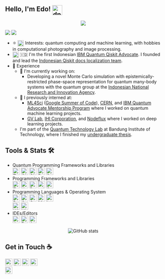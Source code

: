 ## Hello, I'm Edo! <img align="top" alt="dnn" width="32px" src="https://raw.githubusercontent.com/iampavangandhi/iampavangandhi/master/gifs/Hi.gif">

<div align="center">
  
![](https://github.com/ericardomuten/profile-page/blob/master/assets/media/qp_mle_img.png)
  
</div>

<a href="https://github.com/ericardomuten" target="_blank"><img src="https://img.shields.io/github/followers/ericardomuten?label=Follow&style=social" /></a> <a><img src="https://visitor-badge.laobi.icu/badge?page_id=eraraya-ricardo.eraraya-ricardo" /></a>

- ⚛️ <img align="top" alt="dnn" width="20px" src="https://github.com/ericardomuten/ericardomuten/blob/main/assets/dnn.png"> Interests: quantum computing and machine learning, with hobbies in computational photography and image processing.<br>
- <img align="top" alt="Qiskit" width="20px" src="https://github.com/ericardomuten/ericardomuten/blob/main/assets/qiskit.jpg"> 🇮🇩 I'm the first Indonesian [IBM Quantum Qiskit Advocate](https://qiskit.org/advocates/). I founded and lead the [Indonesian Qiskit docs localization team](https://github.com/qiskit-community/qiskit-translations).<br>
- 📃 Experience
  - 🔭 I'm currently working on:
    - Developing a novel Monte Carlo simulation with epistemically-restricted phase-space representation for quantum many-body systems with the quantum group at the [Indonesian National Research and Innovation Agency](https://www.brin.go.id/).
  - 💼 I previously interned at:
    - [ML4Sci](https://ml4sci.org/) ([Google Summer of Code](https://summerofcode.withgoogle.com/archive/2021/projects/4853064678244352/)), [CERN](https://openlab.cern/quantum), and [IBM Quantum Advocate Mentorship Program](https://github.com/qiskit-community/qiskit-advocate-mentorship-program) where I worked on quantum machine learning projects.
    - [GV Lab](http://web.tuat.ac.jp/~gvlab/), [IHI Corporation](https://www.ihi.co.jp/en/), and [Nodeflux](https://www.nodeflux.io/) where I worked on deep learning projects.
  - I'm part of the [Quantum Technology Lab](http://qlab.itb.ac.id/index.html) at Bandung Institute of Technology, where I finished my [undergraduate thesis](https://github.com/ericardomuten/quantum_image_classifier).

<!---
- ✨ 2021 Highlights
  - [Runner-up in the Xanadu's QHack Quantum Machine Learning Open Hackathon 2021](https://github.com/ericardomuten/qhack-2021-openproject) 🥈
--->

## Tools & Stats 🛠️
- Quantum Programming Frameworks and Libraries<br>
    <a href="https://www.tensorflow.org/quantum" target="_blank"><img alt="TensorFlow Quantum" height="23px" src="https://img.shields.io/badge/TensorFlow--Quantum-%23425066.svg?style=for-the-badge&logo=data%3Aimage%2Fpng%3Bbase64%2CiVBORw0KGgoAAAANSUhEUgAAAKgAAADNCAMAAAAbrMtvAAABMlBMVEUcR3oiSHcjSHcjSXckSXYlSXYmSHUnSXUoSXQrSXIrSnIuSnEwS3AxTG8yTG4yTG8zTG40TG40TW00TW41TW02TWw2TW03TWw5Tms8Tmk9Tmk%2FT2dAT2dAUGdBT2dBUGZBUGdCUGZDUGVDUGZDUWZEUGVFUWRFUWVGUWRKUmFKUmJMU2BTVF1WVFtYVVpbVlhbV1hiWlVsWk9tWk9vW05xW010XEt0XUt1XUt9YEaBYkSNYz2NZj2dZzWeZzShZzOhaDO7cyXCcCHDcSDDciDQcxrRdRnYdhXaeBTdehLiexDkew%2Flfg7oewzqewz6fgP6gAP%2BgwD%2FfgD%2FfwD%2FgAD%2FgQD%2FggD%2FgwD%2FhAD%2FhQD%2FhgD%2FhwD%2FiAD%2FiQD%2FigD%2F%2F%2F%2F5%2Bvr3%2Bfn09fb19vf29%2Fj%2F%2F%2F8Eoe3YAAAAZXRSTlMAAAAAAAAAAAAAAAAAAAAAAAAAAAAAAAAAAAAAAAAAAAAAAAAAAAAAAAAAAAAAAAAAAAAAAAAAAAAAAAAAAAAAAAAAAAAAAAAAAAAAAAAAAAAAAAAAAAAAAAAAAAAAAAADBQgI%2FPpD%2F74AAAR6SURBVHjaYoinFkhNjY%2BNi4sDUgBm56MAgSAIAJja%2BLfAjw63bUoUJERAVOsoj6i%2BUV6i9IzyEaVh1NcozaL8itIoyr%2BoLlEuonSIMhClPGowSmmU8ai6KFNRiqKmoxREWYmSHGU1KjPKRpS0qM0oKVH2o4RHORMVG%2BVYlLgoR6MERR2PEhAlIup0lKAoR6MCoxyLEht1Jkp4lP0oKVE2o9KibETJjLIYJTtqJUpBlNkoRVGmogqjDEepjRqLUh7lOkqLKBdRbaL8idIp6leUZlG%2BRWkY5SOqaZQbe%2FaO6zYMhGF0qSfN7H8Laa8Rxh758jXAfK2InwcqpaLQ6Dfa0IY2tKENbWhDi0H5PdR6KGIClLVQpkFZCDUVyiIos6FWQFkAZTrUIihToayDmgdlKZQ5UJZDmQC1BUoSmltcCfUbKBuhfAtlM5SvoA5AeQzlDNQzKMeg5KHMhD6XSkKthiakCShboHnqGMo2aJI6htoKTVDHUDZCM1JDKLuhCeq%2FUI5AE9RXqEPQBPUmaJSBRpSBRpSBRhlorIA2tKENbWhDG9rQhja0oQ1taEMbShkoZaDKQCkDpQxUGShloJSBUgaqDJQyUCKKQHkObWhDG9rQhka8dic0xl0GjXfdA41P3QGNTKeh%2BcpAI8pA4zooEtLj0LfD90A%2FTd8C%2FTx%2BBTQ1fwGUnPQw1LjboE%2FuOAh9eMkx6McvOldAx6j3Fx2AjkQJ6k5oQvPaQeiYknq%2BDJpgSh05D314aC%2F0T2boPDQ7cw804ou%2Fe8%2Bg%2FB4aiSZAKQNVBsoJaHwDpQyUMlBloJSBUgaqDJS3UBdB%2BS%2BUSEFtgjKGykHBJqgBFBhBhyR7oLxCgxTUjzZB%2BQElB%2FXaJqiI%2BNu8XWCpEQQBGI67r%2FvWrMZ94%2B6edKanBanI3v8KuEM1xbxC%2Fmc4H4xbFYoMaE8pBqG%2FBykupXVSyhhjrXXOee8zmUy2VC5XhiIyoCR1AqEElYLi%2BKD0n7o%2FeijS0BD17yRA%2Bec4jxFKU%2FtBUR4a%2BC4mlYBaNQYofVCJhr7LuniEUILK2Ju38vjJD2MEoUwpQaX3jy4cO7X97Ks3amhQJrV6l3LiAYC16YubL75lYyFouv3fzTvUPnwot3Tg2lNiBBCAMhfu5PUk2ITC7oWTjBGABSWlNLXrdTS0NgJ8d%2FJQ9iljAWcTWhsBLn%2B2Jh4OlKb%2BD0OxGwq7Z5YffUq0GJSW8qHYCwrR3Myp51mjxKC0IT201vLU3Tc%2BFoZiiPA%2F%2BCISGq0fPPc2Z5QAlLlw%2Fx96BQ0F2JpdffndKQEoT%2Fo%2FPNxpKETLB6588VqJQmnKv7CThpbaPXX9vTZKFIoDn6iJ%2FaEQzZ%2B49yuRhNIeKuRAAXaO7yWJEoViSmYYChuH7xujUkBFqMiHwvrR8tCPqwlBEdlMPhS2j%2B%2F91DWn1koGimwmHwob52%2Fculnp6oNfGSEoIpfJh8La7HS1S0cevrKGCWXEZtJQou2zp%2B%2B8LtE0E8qIgUwBhWj90OLtDx9NLme0DHSwqxiLfQiyQ6GK9nMAAAAASUVORK5CYII%3D&logoColor=white" /><a/>
    <a href="https://qiskit.org/" target="_blank"><img alt="Qiskit" height="23px" src="https://img.shields.io/badge/Qiskit-%236929C4.svg?style=for-the-badge&logo=Qiskit&logoColor=white" /></a>
    <a href="https://quantumai.google/cirq" target="_blank"><img alt="Cirq" height="23px" src="https://img.shields.io/badge/Cirq-%23fff2c8.svg?style=for-the-badge&logo=data%3Aimage%2Fpng%3Bbase64%2CiVBORw0KGgoAAAANSUhEUgAAAMAAAADACAMAAABlApw1AAAACVBMVEUAAAD%2F%2F%2F8AAABzxoNxAAAAAnRSTlMAAHaTzTgAAAMbSURBVHja7d2BZjRJFIbhb8%2F9X%2FSywjL8f3V5TndNxykITOJ9ur4QMZL88%2FIzgN8IGMAABjCAAcRO%2FXxYnGycJwH%2Fx5UTAAD5QDgO%2BGxzAgEg3y%2FBAZjvBAdovxMcYPkucIDlOwEA0A%2BEA4Banw1nP0Dy%2FRIAAP1AeBhQOydAcADl%2ByU4wPuJ4ADK9x05gPL9Ehzg%2FURwAOQDAQCQn6RJUASA%2Fj4CASA%2FSTURegFXn37zXTlgfxa9O3LAfk1aCQ7I7h56dwQAeZJ%2BCQ6whiABALAeJjiAHr%2FvyAGU7wQH%2BHp8Rw7o%2F4GmNqAGaM%2FfIzigeT37BAXc8%2FizQ0ZAf%2F72JRCgcz1O6AdQ%2Fg7eAL4eJzDA16M7QoCvxwkG8PX4jhDg6%2FFLQICvxwkKgHwnIMDX4wQGQL4LHID5TggAeD1OSAiA%2BU4IATDfBQkAdD1OSAiA%2BU4IATDfBYkA8t%2BBfCUkBMDH74QYQPP9OOBovgPqaL8DPP%2BbATlx%2Bn8r8VbAT%2F73Axb53w9Y5L8AsOj%2FesAi%2F%2FsBi%2FwXABb97wNUvRtQAxjAAAYwgAEMYAADGMAABjCAAQxgAAMYwAAGMIABDGAAAxjAAAYwgAEM4PcC6t2AqqonAOff%2FO2As2%2B%2Fd0A7oT7OI4Dqzf84TwCq7uuvegDQQ6g%2FngcALqi%2FngcARqg6CXBCnQesCZR%2FH8AFdam%2FbgI44Vp%2BPQmoas5PPQ2o6s0%2FAKi%2B8dcZQFXX%2BI8BquLrOQuo0vXcDViH0HoEkCwB1wQF6zFAloDKNQKshwDJCnCVAPkGSD4BsCNYDwDyCbAdbb%2FIAckHwAj7r3BA8gmgHe1%2FEQdkCXDCQvfA39yNEdaf3Qhwwma%2BA6BtDV3KHbAQwI422A7oJuzkVxxwx452vA7ov4SNVwLACH5XlW5AZ9vFfAL4JcBJBHCeEAGcJyQGcEGJIHHAwUtIGHCUkF6AEyzfAS4I5APgBCF3AZwg%2BQ545BKSU4AeQk4CnJAcBti3QnIQ4JeQnAQ4IecBsqPkIMAvITkPkP86mHMAJyzyCfCeM4ABDGAAAxjAq8%2B%2F636IWYQLuCcAAAAASUVORK5CYII%3D&logoColor=black" /><a/>
    <a href="https://pennylane.ai/" target="_blank"><img alt="PennyLane" height="23px" src="https://img.shields.io/badge/PennyLane-%23c7e1be.svg?style=for-the-badge&logo=data%3Aimage%2Fpng%3Bbase64%2CiVBORw0KGgoAAAANSUhEUgAAAGQAAABkCAMAAABHPGVmAAAANlBMVEVHcEwAAAAAAAAAAAAAAAAAAAAAAAAAAAAAAAAAAAAAAAAAAAAAAAAAAAAAAAAAAAAAAAAAAADAR2LVAAAAEXRSTlMALeiqBZi59R0QiXjbyT9SagNRzucAAAP3SURBVHjarJeHgqMwEENtcO%2F5%2F4%2B9hpzimIucZe62LzxrpBmygivlSgt73uztX20p76EVp8Rl5Uvc03Yby25pj8VfQqg629tp2ax%2FylEyTAkDJ0r1PaLs242qTRf1LeJJBNzWIf6poPec7KucvXzBkNo%2B3SLtsUrn1T%2F63zfvZA0mvaiRq3bH7annoTo1D3bVT4pSW4pAMU8HrP7%2F6XsyzvBiVLtflqJkIpjuR2pkAJx%2BIBx5yR1jNXWJzMtOIid8y0o%2Fk1nLpKr9cPnjhXWDjLC8LFyAmFQ5Bn5vsWrCCSvDQF%2BXS5rPZyxg6K%2F3qttBOfVFQi3s%2BKq8hvvy5BQZDCXEzylmelKlGQZP0bP7NMIPjnL4Ytup6eZ7xtj3JN%2Fwpv%2FggkKC9vHA8ZBYxRWlqkXDZuwgrimEKLnhm7QhvC3Docshr4jL6mjYJp%2BEHKHTb4nTQXKvCHRV04ZpNQhJcrIus%2BQWlm0DRW6Q8kqN0yBmyTAmwQxw5QWa3CikrzqGMZj8ftc4j2%2FZOoVh3JqYSsG3fUb3hlLNdgrB0H56SIyFOmzfleApDAOZxVyE84XyTuEZ3dTYuwWDeC0MQ7kjnh5DgkFc1OJPGSjdzcbDCt0612LcMgO3brAH3ZrWSOEZGBXd96VBtngtBEOoDFPKhknkKQRjMKVaWLJEcQwDptiKKZFijRIpBpIbxQffQYkDRRqGcXe%2Be%2FOhRoozBEP49O8akRCuRYpy%2BTNDqH%2BCs4Ag1ErH4kdGH0JhKcighS1kWIwPLFbLOiQKqlYpgFgegvHgKSMk0H8ULFLQLt74zuApHYIIrzJAYSOMYVxkgMIOI9YKz9B8xvpaYRbk%2BPzgKX1BYtXzDGoqh1Vf8TqCZwjxu1a7QG4ghqEwvGCQHb7%2FYcty8c9o%2BuLBQuJveUWg8EsLX79ssEKvXw4k2Igqza8qCInIYIXPOwZ3bLDCwR2HqWxEld3DVA642QgqdvQEhVMHNoLK9ctrBJMgNEDhJIjTOTJAgdu9NE5M2Qgr2a8tTrEDBiiwav5zVy5ssILFAih7XCIGKeln2QMKOFbYYIWXPG9%2Btf1QKhuoQCmKimrtwk03VqiohuVBNkiB8qBS6ATl8v7bVS%2FZsuIl20TFZ9OVUXzWy%2BisFD%2F0ekOAFVhHaW2AUprYpAkoJ5vXbure07xMb5zdXyHpLUBQHt7MpHel3pZdRlt284qizWww98C%2BiK3ytqSAojT9j6%2FNB1CE8QX7Or6wr%2B9sRNEHMVC5P1LSx0jJAiMl3jXifVGHY7b844ofym7zxnzSp5IeNLD015dd2VZ99KrT6JXvy8mEIbLbdtqvQ8B92c7L%2F8bhanAcrvXt9Xn%2BDI1Po518%2FhRGAAAAAElFTkSuQmCC&logoColor=black" /></a>
    <a href="https://qutip.org/" target="_blank"><img alt="QuTiP" height="23px" src="https://img.shields.io/badge/QuTiP-%238b97d7.svg?style=for-the-badge&logo=data%3Aimage%2Fpng%3Bbase64%2CiVBORw0KGgoAAAANSUhEUgAAAgQAAAD%2BCAMAAABySu3yAAAABlBMVEVHcEz%2F%2F%2F%2BflKJDAAAAAXRSTlMAQObYZgAAA6RJREFUeNrt3VVixEYQANGp%2B186E%2BZE0hpWrVf%2FBrmfeWBpJ0mSJEmSVEvPrqKAAQogoIABCCCggAEIFAUMQKAgUBQwAIGCQFHAAAQKAkUBAxAoCBQEigIGIFAQKAhsJ2i8Av3fTIPASvIgsIg4CCwijgKLiCGwfjQIrB8NAksHo8DSQQisGgsCq8YgmF0Q6NBgo%2BByEDAyZplAFxG0w%2BCmCPoYBL5hQFAU3KJeR9DMo20gCAIIOmGge59qoiBQ%2F9oZBA60gKA7n2WgPg8BBQMQBAEEHTfQjXcwq49C0M9BcMM6pqDj2bcIwQ6Ce9VnIAiCiQg62aDdShB0EUEQQLCj4C4FgYJAB2dWFIy92DYIHD0QBHadH51ZFMzdZgiBzUVHRxYE4wzUrRB8KhsLiY%2FOrG9UcA3O0Swf7AYI6rMUMFD3QFAUvNRHzXb14bml%2F4v6%2FOFez93cX1PvnBt5ISgIGOgLLmN1Z0kQPK5%2B7SYG%2BvwrGN1X0f0V9BoC6wWaheCCAjcVNABBEFw3UKsGKIiCVxA0AUEQnCkI1EgFUXCiRiIIAgii4ESNRBAEZ2pAEDDwGhpBoO4VBARQgAAECHCAAAgIcEAABwiAgAAHCHCAAAcIcIAABghwQAAHCHCAAAcEYEAABwRwQAAHBHBAAAcEYEAABwRwQAAHBHBAAAYEcEAABwRgQAAHBHBAAAcEYEAABwRwQAAHBHBAAAcEgAAABwBwQAAIAICQOEgccIAACACQYP4kmD8Lxk%2BD4dNg%2BDSYPgvGD4Pps2D4GABAAQIUMEABAxQwgAEDFDBAAQMUMPBeCrTGGaDgwkDHGaDgwjyffQ%2FSWisG1mgDuyPP48e70QZ2H%2FpBsA9w3bRDz%2FNoAg9AsI49zoMN7B53V67N8Vcfft26g0%2FjeIhn3J3urJTLT76e0zMN7Bj4Y06MYmD3SAOLgScwWP8TBOMZrP%2BPgeEM1pEYmMxgHYyBsQquPzECO0cEtfQwAzsGxiFYF0JglIJ1MQT%2BXNkeoBBQCKgQUASoEFAIqBBQDKgYUAwoBlQMKAZUDCgGFAMqBhQDKgYUAwoBFQM6PpoYgGCNNaAzs2EAgt1IAzo7nIkGdHo6DECwG0dAl%2BbDAAS7UQZ0dUAIQLBjAILdFAN6aUYhAMFuAgG9PCYGINghMFjBOh4CEOwIGKng4ity08CTEezK2dI3zeesINiJAUGwUzGgIFAxoGJAxYAY2KkY0GcQkCRJkiRJkiT9APFPtE6BvHLqAAAAAElFTkSuQmCC&logoColor=white&logoWidth=30" /></a>
- Programming Frameworks and Libraries<br>
    <a href="https://www.tensorflow.org/" target="_blank"><img alt="TensorFlow" height="23px" src="https://img.shields.io/badge/TensorFlow-%23FF6F00.svg?style=for-the-badge&logo=TensorFlow&logoColor=white" /></a>
    <a href="https://keras.io/" target="_blank"><img alt="Keras" height="23px" src="https://img.shields.io/badge/Keras-%23D00000.svg?style=for-the-badge&logo=Keras&logoColor=white" /></a>
    <a href="https://pytorch.org/" target="_blank"><img alt="PyTorch" height="23px" src="https://img.shields.io/badge/PyTorch-%23EE4C2C.svg?style=for-the-badge&logo=PyTorch&logoColor=white" /></a>
    <a href="https://scikit-learn.org/stable/" target="_blank"><img alt="scikit-learn" height="23px" src="https://img.shields.io/badge/scikit--learn-%23F7931E.svg?style=for-the-badge&logo=scikit-learn&logoColor=white" /></a>
    <a href="https://opencv.org/" target="_blank"><img alt="OpenCV" height="23px" src="https://img.shields.io/badge/opencv-%23white.svg?style=for-the-badge&logo=opencv&logoColor=white" /></a>
- Programming Languages & Operating System<br>
    <a href="https://www.python.org/" target="_blank"><img alt="Python" height="23px" src="https://img.shields.io/badge/python-%2314354C.svg?style=for-the-badge&logo=python&logoColor=white" /></a>
    <img alt="C++" height="23px" src="https://img.shields.io/badge/c++-%2300599C.svg?style=for-the-badge&logo=c%2B%2B&logoColor=white"/>
    <img alt="C" height="23px" src="https://img.shields.io/badge/c-%2300599C.svg?style=for-the-badge&logo=c&logoColor=white"/>
    <img alt="Markdown" height="23px" src="https://img.shields.io/badge/markdown-%23000000.svg?style=for-the-badge&logo=markdown&logoColor=white"/>
    <a href="https://www.latex-project.org/" target="_blank"><img alt="LaTeX" height="23px" src="https://img.shields.io/badge/latex-%23008080.svg?style=for-the-badge&logo=latex&logoColor=white" /></a>
    <br>
    <img alt="Windows 10" height="23px" src="https://img.shields.io/badge/Windows-0078D6?style=for-the-badge&logo=windows&logoColor=white" />
    <img alt="Ubuntu" height="23px" src="https://img.shields.io/badge/Ubuntu-E95420?style=for-the-badge&logo=ubuntu&logoColor=white" />
- IDEs/Editors<br>
    <a href="https://jupyter.org/" target="_blank"><img alt="Jupyter" height="23px" src="https://img.shields.io/badge/Jupyter-%23F37626.svg?style=for-the-badge&logo=Jupyter&logoColor=white" /></a>
    <a href="https://www.jetbrains.com/pycharm/" target="_blank"><img alt="PyCharm" height="23px" src="https://img.shields.io/badge/pycharm-143?style=for-the-badge&logo=pycharm&logoColor=black&color=black&labelColor=green" /></a>
    <a href="https://www.arduino.cc/en/software" target="_blank"><img alt="Arduino" height="23px" src="https://img.shields.io/badge/-Arduino-00979D?style=for-the-badge&logo=Arduino&logoColor=white" /></a>

<div align="center">
  
![GitHub stats](https://github-readme-stats.vercel.app/api?username=eraraya-ricardo&count_private=true&show_icons=true&title_color=f6bd4b&bg_color=4A154B&icon_color=f6bd4b&border_color=f6bd4b&text_color=fef9ff&hide_title=true)

</div>

<!---
## Goals for 2021 🥅
- 📝 Write quantum machine learning and variational quantum algorithms paper mini-review series in blog format.
- 🔬💻 Contribute more to the quantum computing research and open-source community.
--->  

## Get in Touch ☕

<a href="https://ericardomuten.com/" target="_blank"><img alt="personal site | Website" height="23px" src="https://img.shields.io/badge/Website-4A154B?style=for-the-badge&logo=data%3Aimage%2Fpng%3Bbase64%2CiVBORw0KGgoAAAANSUhEUgAAAGQAAABkCAMAAABHPGVmAAAANlBMVEVHcEz%2F%2F%2F%2F%2F%2F%2F%2F%2F%2F%2F%2F%2F%2F%2F%2F%2F%2F%2F%2F%2F%2F%2F%2F%2F%2F%2F%2F%2F%2F%2F%2F%2F%2F%2F%2F%2F%2F%2F%2F%2F%2F%2F%2F%2F%2F%2F%2F%2F%2F%2F%2F%2F%2F%2F%2F%2F%2F%2F%2F%2F%2F%2F%2F%2F%2F%2F%2BGUsxbAAAAEXRSTlMAZOy3Dfch0xbFo3k6BeCKTaUaOHcAAAQoSURBVHjatJZnAqs4DIRdcO%2F3P%2BzuqxmQkSF54fuTBozKSI64SbFZtqidUz9wTscmsy3iexTbm3bKjANGOd36d4SKlbGawWBqlP%2Bs43us44IauxefY2Uw4wYmSPtpFsmN27j0STabdOMtnNzebXfWZryJ0fnNSqnxAeqdmmW9CniV4u1kily6NqWln2W51fE2hbof9uB92I%2F9lGi70X8bByEkqaDXhei7j3L2ebSXGppKSC%2Fa7glFiLL73ISXgTbmQsUGan4vRFYouf11VUUqWQhPRyrYNzRU%2B3V123Vd%2FCLtU%2FmBb2qtwtcqZEHidn9u9oHkBtdfVWyLR5v4KWwp%2FiANTW47zm9kPFbaqeG929n3FQ9ScX%2B%2F7IfONDIviA64%2FPqaJIKLybflUG0jxQm50nb8YtM0ZpqK3k5nrGYx4fW5O7Ki1acJKjzN71W0F5TGOLAdfAQsOtAY7%2BB7GjD6QZ8Vp6jmMhYUBCkeKo%2F1BPqrwaazYfU5Q3QLSMPYAumHjYmL5NgVsSPkGYN7R9sO0lwvOrzOrr%2Bn1VKZb6PpXOnTnAhtCNRRLVA0k2VWJGQ61NEfwHOan2i7kTgQT7qyP0%2BVOwA%2FVDdRYRbuhxE8Cv8QaFeJ40FiwaH0GNWi7c8hn6wW6vVstVAveOtBf7XxMO2wHGogVOYngIOA%2F0kXYR3y2ggJFtlOwa5wdiNo%2FCSyogsbNH4F0%2BPGbYIgdzdLA6%2Bxj6iWEWn8FdngFGz8qVQ0EyeQvIiv6DxGsfMiujAi3bAFRVOieL0182UBlzFkxYogfC3cImGHhBmswsix%2FXIrkc2x7ZrjmEUSRBYOhoi8FpG8iIJI2L4sIp8XoZk8Xq5l48Nl4229Flm7q%2BhLC2cDEd7Cq2EU8XIYJfbFahhXa6VdrpWGu1drZbEgRaPO4wtqOt%2Butlz1Cf26MpfKq1W%2FOrTS1aGFm5VdHVqL47e8RIzczihy3Dp%2Bb%2F6RcOEUN%2B79kfi%2FWTNYjhCEAagwrWYMgP%2F%2FtR1v%2BBobnaGZ3ePuISTgSt7LWZP%2F%2FWjI5S7omhpw4Y5oHUKaoJB2LqoxRYvdprfYkbCgynbHqNTGSiSEulicCH%2B6eseoyjyAs8iG72ehKDGhGjnRzhRZLRuqkc8hRRAvAi%2F%2Bwvd7tfEgCgzWKoSmzBGr%2Bgt0LlXHp3SI0u0M69qsaomFbLEEREGKidvLs0X47GD0fcVu4WIETeBjdJ4wCJBkHpZknHlfCFBtbMe4ZqZCS%2FNYbUDSZP36Vf1kJNKfSRqCdujPtbH8F8ZbTN0kvtRyxRmZWc%2B%2B0mIUKMCGDSiOAkQMN8o3ZGav1%2Ff1%2Fkpmjs8TsnmrZSVCME9Q5b37qjxe%2BsePL0QPYsSMlAQNx7wc85GIgaX6qaNXiHOoPUSmx9xpNSlJz3G4lnM7x%2BE0FXka4AcoMGNOLOtg2QAAAABJRU5ErkJggg%3D%3D" /></a>
<a href="https://www.linkedin.com/in/ericardomuten/" target="_blank"><img alt="linkedin | LinkedIn" height="23px" src="https://img.shields.io/badge/LinkedIn-0077B5?style=for-the-badge&logo=linkedin&logoColor=white" /></a>
<a href="https://twitter.com/ERicardoMuten" target="_blank"><img alt="twitter | Twitter" height="23px" src="https://img.shields.io/badge/Twitter-1DA1F2?style=for-the-badge&logo=twitter&logoColor=white" /></a>
<a href="https://scholar.google.com/citations?hl=en&user=LwbpGIIAAAAJ&view_op=list_works&gmla=AJsN-F4uiuNqf4nGjjXJO4dh1PbEgHaihrw2g6iVwxxyHvzS64QGcYtAt8r2kmCU2lOPMDFjxZXWRbSMHf8mAnXViYTbIJ-JnCpKQviCeqFPR9xNuw87dus" target="_blank"><img alt="google scholar | Google Scholar" height="23px" src="https://img.shields.io/badge/Google%20Scholar-4285F4?style=for-the-badge&logo=googlescholar&logoColor=white" /></a>     
<a href="https://raw.githubusercontent.com/eraraya-ricardo/profile-page/master/static/uploads/cv.pdf" target="_blank"><img alt="résumé | Résumé" height="23px" src="https://img.shields.io/badge/Résumé-8964bd?style=for-the-badge&logo=data%3Aimage%2Fpng%3Bbase64%2CiVBORw0KGgoAAAANSUhEUgAAAGQAAABkCAQAAADa613fAAAABGdBTUEAALGPC%2FxhBQAAACBjSFJNAAB6JQAAgIMAAPn%2FAACA6QAAdTAAAOpgAAA6mAAAF2%2BSX8VGAAAACXBIWXMAAAsTAAALEwEAmpwYAAAAB3RJTUUH5QYBADIcRNC6agAAAAJiS0dEAP%2BHj8y%2FAAAEqElEQVR42u3cW2gcVRgH8H96STBob5JeqGBJH9paLFSxWEQTBBUEwdr2pdK%2BFA2IqS%2FpgyASxAeFYqhIn6K1l9x88KnxwTbVxiixYNo0G6lpzc00e8leZrIzs7Mz55zPh0YNzao7mz2bs3rO%2F21g9uPHmXPm7JndAQK2DhAsxDZ67SIqYiJassT8i2atjSK1LhAsRGq887QEzXudisM48wejnZamHS8K5PxSM4iaigD5YukZxYCcU4GxeMhZNRiLhShxUS0e0qYOYzGQz1ViFA7pUotRKKRDNUZhkNMSGSLOLvmn3BN%2BK%2B8XtmQIgyOFIVz%2FrP3kdDWBACTWZF5il6VCDMTXeW1FZ1he00RVFhF0owf9SEAgVeO3kpAGITivCl5siPfB1eUp2PhsrkoIBBuJdaxbJuRYsRl80NicRmpBJR%2F2MyIpD9Ioit0fzYT3F1S6gDsYr2IXygYiXPdFhuGctQjeu2UD4aaxJ52z1rcg2A2ibHokbT2VQVeOWuMguI3lM0a4e5jg5qh1EQT%2F4zIa7P65n5ZPoXdBfxhIbeDXywgi4k6dACE0r04UoyBkG4mVEYSI91pbGMYQw9sAuuEgDoJbJyZl3hAlQIj4ZWcPwYeJJCwIjK50XxEjeZ6sEoRI3PFbMs%2BZW5MPpbe7%2B1mbmM37VLUgRETC4VP8Vx4WXqDT1IGIuBgQ8XuOTfBBYZURRIS9j%2BwnjNWZffMXiHzI2m086Lzgd%2BSBUQHCvnb2Ai6SGFrhn%2FkTJ7JvEVJgGKt0D%2FBh1SHCO51azzCOGdhwYdayL0VaMDHjnYitSmIIWURBSD%2FKvlMa4ndG1jog%2FIi7Wxoe4vfbT1v77d3jK9PIAACG8SEI5g4%2BoCyEX0%2FXZsDQOvfJg2BIwQODiyiSeHPu%2BFcACJnn750MFIGIrHuYQBjMo%2BYopvFphdeiJIT1zqxJ4HaeVZPIIL1LTCsI8Zrubvzk15rxG4ZXsE7lIMJ09mZxI1BdQvYN5SD8lrHZCFS3Bx6cZ4WjGuRqanUiUN1ryCKzSyRUu7QG0mstpALFQ%2FZxSqkGyXjvmDuTO4LEeuyvJYxKN0TGZ3iER%2FNO5B%2F2HNX7PlJg0xAN0RANCQjhYd4neuWH9%2FGwRIiYdOrD1UYJEq6268SENAi7Mlxlg5UgDkKV%2FBt5PZLMvMa30Xb54dsyR3MsHIs3RoRLUYqUIFHh6llLQzREQzRk%2FiLF4bb8SN5FEVb2vdl6o86ol5y62fpsc47nJUVbonx%2Fu9qEAVNyDJgYu4%2F3SoPwkfROVBxadkRyDi1DhfUIvylxjPCQ2%2Bm2lyCdPKRnLQ3REA3RkP8cRLA%2BdpK3yA87yfqIS4PwkLmFUJqYD%2FMb0iCsP7yKlYThY%2BoB9oM0iHC9U%2FwgHZAfftD7JMc%2BSlEHOydWgnA9a2mIhmiIhsy%2Fk5hsxP8laNitQH%2FSkw8REWdfdGN4U9DENrkNef6ytzQQduVa5TQmAyeG6Ho2olaPvDxVM1YzHihjNdMbFOsRImH4P%2FtDfihQhthNxcaInn41REM0REM05P8IOaYc5HhhkKOqQbyGAiA2Zmv9SyV9Odu%2Fvbqtx9j6969u%2Bx0SW%2FQu7oBRYQAAACV0RVh0ZGF0ZTpjcmVhdGUAMjAyMS0wNi0wMVQwMDo1MDoyOCswMDowMCidfegAAAAldEVYdGRhdGU6bW9kaWZ5ADIwMjEtMDYtMDFUMDA6NTA6MjgrMDA6MDBZwMVUAAAAAElFTkSuQmCC&logoColor=white" /></a>
<!---
<a href="mailto:erarayaricardo.m@students.itb.ac.id" target="_blank"><img alt="email | Email" height="23px" src="https://img.shields.io/badge/Email-D14836?style=for-the-badge&logo=data%3Aimage%2Fpng%3Bbase64%2CiVBORw0KGgoAAAANSUhEUgAAAGQAAABkCAMAAABHPGVmAAAAMFBMVEVHcEz7%2B%2FvCwsL6%2Bvr29vb8%2FPzy8vK4uLjq6urY2NjT09Pf39%2Fj4%2BPt7e3n5%2Bf%2F%2F%2F%2FeB6F9AAAAD3RSTlMA4B%2F13hi%2BE48%2BMFhnonryXZ4TAAACYElEQVR42u2VwY6rMBAEbexnCAnJ%2F%2F%2FtE2jVl0qD5B0fVqJvWW2oeKo9pDt37tz5i5mn4ZnTtNXB2aaU1vYZmrbuA5u2kYxt%2BtGylFGIssyy%2Fx5EKe905HmgnnkEIz%2BPQT1T3Q7Ko8Yz6uNgbDXlHzVrG1armrI%2BtWCGfntNVeeKrbIs7JAsQ5FVLov6JMinvAKrrMe9ykcQoH8VDkaQTwmrsqqrzymjDgHVVVkBCaqyrh0gPGdHMHVCQqpc3uqPg2htvnoovAmEBFS5YhCA%2FLrK3E6E9FcZ5fQQ7Oie6j7AMJCurbyYKTuIqny5L9FKPA2Q%2FipnVfc7pJy%2FEGp3dXkSL7L2V9efhFXuqC5PYtOuS%2Bar609iZn3GgDtzEp%2F8UJVPq%2FvAU8xJrFL0H9W9hOTLzW3GoXHqQvWdZNm%2FjiqjGDtq6YW0%2BRhEW79XWX%2BvKxvsIRQyNVtlnVC%2F5hzihSxYG1g7mmvpgOiLapGqjK1brJZzSJtkGw%2FF1oUWC4GQuZmbzfFRi4dQCHcUi0AtDmKFoLKoNLRYCISs9fvlm%2FkypxYPoRCuEb9mqMVDKIQLkQvTawHk2mF5u9UPLR4CIcgyz6qV0%2BIhRgiytcuV6iEU0hFOmhAvxIdaNg%2BhkJ5QCyHZC%2FFxWgiBkAAtgOgfnhTSr0WQOCHUIkigEGoRJEwItBCyUUiMFkEoJE6LIBQSp0WQOCHUIkicEGgRJE4ItAgSJwRaBAkUAi2CxAqBlh0SLQRadgiFBGupCUIi89617BAKidZSE4WEa1nSmtK85GHZezylPf8GJt25c%2BfOHZ%2F%2FpbtqHVuJB5AAAAAASUVORK5CYII%3D" /></a>
[<img align="right" alt="cv | CV" height="23px" src="https://img.shields.io/badge/CV-8964bd?style=for-the-badge&logo=data%3Aimage%2Fpng%3Bbase64%2CiVBORw0KGgoAAAANSUhEUgAAAGQAAABkCAQAAADa613fAAAABGdBTUEAALGPC%2FxhBQAAACBjSFJNAAB6JQAAgIMAAPn%2FAACA6QAAdTAAAOpgAAA6mAAAF2%2BSX8VGAAAACXBIWXMAAAsTAAALEwEAmpwYAAAAB3RJTUUH5QYBADIcRNC6agAAAAJiS0dEAP%2BHj8y%2FAAAEqElEQVR42u3cW2gcVRgH8H96STBob5JeqGBJH9paLFSxWEQTBBUEwdr2pdK%2BFA2IqS%2FpgyASxAeFYqhIn6K1l9x88KnxwTbVxiixYNo0G6lpzc00e8leZrIzs7Mz55zPh0YNzao7mz2bs3rO%2F21g9uPHmXPm7JndAQK2DhAsxDZ67SIqYiJassT8i2atjSK1LhAsRGq887QEzXudisM48wejnZamHS8K5PxSM4iaigD5YukZxYCcU4GxeMhZNRiLhShxUS0e0qYOYzGQz1ViFA7pUotRKKRDNUZhkNMSGSLOLvmn3BN%2BK%2B8XtmQIgyOFIVz%2FrP3kdDWBACTWZF5il6VCDMTXeW1FZ1he00RVFhF0owf9SEAgVeO3kpAGITivCl5siPfB1eUp2PhsrkoIBBuJdaxbJuRYsRl80NicRmpBJR%2F2MyIpD9Ioit0fzYT3F1S6gDsYr2IXygYiXPdFhuGctQjeu2UD4aaxJ52z1rcg2A2ibHokbT2VQVeOWuMguI3lM0a4e5jg5qh1EQT%2F4zIa7P65n5ZPoXdBfxhIbeDXywgi4k6dACE0r04UoyBkG4mVEYSI91pbGMYQw9sAuuEgDoJbJyZl3hAlQIj4ZWcPwYeJJCwIjK50XxEjeZ6sEoRI3PFbMs%2BZW5MPpbe7%2B1mbmM37VLUgRETC4VP8Vx4WXqDT1IGIuBgQ8XuOTfBBYZURRIS9j%2BwnjNWZffMXiHzI2m086Lzgd%2BSBUQHCvnb2Ai6SGFrhn%2FkTJ7JvEVJgGKt0D%2FBh1SHCO51azzCOGdhwYdayL0VaMDHjnYitSmIIWURBSD%2FKvlMa4ndG1jog%2FIi7Wxoe4vfbT1v77d3jK9PIAACG8SEI5g4%2BoCyEX0%2FXZsDQOvfJg2BIwQODiyiSeHPu%2BFcACJnn750MFIGIrHuYQBjMo%2BYopvFphdeiJIT1zqxJ4HaeVZPIIL1LTCsI8Zrubvzk15rxG4ZXsE7lIMJ09mZxI1BdQvYN5SD8lrHZCFS3Bx6cZ4WjGuRqanUiUN1ryCKzSyRUu7QG0mstpALFQ%2FZxSqkGyXjvmDuTO4LEeuyvJYxKN0TGZ3iER%2FNO5B%2F2HNX7PlJg0xAN0RANCQjhYd4neuWH9%2FGwRIiYdOrD1UYJEq6268SENAi7Mlxlg5UgDkKV%2FBt5PZLMvMa30Xb54dsyR3MsHIs3RoRLUYqUIFHh6llLQzREQzRk%2FiLF4bb8SN5FEVb2vdl6o86ol5y62fpsc47nJUVbonx%2Fu9qEAVNyDJgYu4%2F3SoPwkfROVBxadkRyDi1DhfUIvylxjPCQ2%2Bm2lyCdPKRnLQ3REA3RkP8cRLA%2BdpK3yA87yfqIS4PwkLmFUJqYD%2FMb0iCsP7yKlYThY%2BoB9oM0iHC9U%2FwgHZAfftD7JMc%2BSlEHOydWgnA9a2mIhmiIhsy%2Fk5hsxP8laNitQH%2FSkw8REWdfdGN4U9DENrkNef6ytzQQduVa5TQmAyeG6Ho2olaPvDxVM1YzHihjNdMbFOsRImH4P%2FtDfihQhthNxcaInn41REM0REM05P8IOaYc5HhhkKOqQbyGAiA2Zmv9SyV9Odu%2Fvbqtx9j6969u%2Bx0SW%2FQu7oBRYQAAACV0RVh0ZGF0ZTpjcmVhdGUAMjAyMS0wNi0wMVQwMDo1MDoyOCswMDowMCidfegAAAAldEVYdGRhdGU6bW9kaWZ5ADIwMjEtMDYtMDFUMDA6NTA6MjgrMDA6MDBZwMVUAAAAAElFTkSuQmCC" />][cv]
--->

[twitter]: https://twitter.com/eraraya_ricardo
[linkedin]: https://www.linkedin.com/in/eraraya-ricardo/
[email]: mailto:erarayaricardo.m@students.itb.ac.id
[personal site]: https://eraraya-ricardo.me/
[cv]: https://raw.githubusercontent.com/eraraya-ricardo/profile-page/master/static/uploads/cv.pdf



<!---
https://img.shields.io/badge/CV-8964bd?style=for-the-badge
minutemailer&logoColor=white
[<img align="left" alt="email | Email" width="30px" src="https://www.svgrepo.com/show/32285/email.svg" />][email]
[<img align="left" alt="linkedin | LinkedIn" width="30px" src="https://cdn.jsdelivr.net/npm/simple-icons@v3/icons/linkedin.svg" />][linkedin]
[<img align="left" alt="twitter | Twitter" width="30px" src="https://cdn.jsdelivr.net/npm/simple-icons@3.13.0/icons/twitter.svg" />][twitter]
[<img align="left" alt="personal page | Website" width="30px" src="https://pic.onlinewebfonts.com/svg/img_529063.png" />][personal page]

[![Readme Card](https://github-readme-stats.vercel.app/api/pin/?username=anuraghazra&repo=github-readme-stats)](https://github.com/anuraghazra/github-readme-stats)
<img src="https://render.githubusercontent.com/render/math?math=|\Psi\text{>}">
[![Github](https://img.shields.io/github/followers/eraraya-ricardo?label=Follow&style=social)](https://github.com/eraraya-ricardo)
![visitors](https://visitor-badge.laobi.icu/badge?page_id=eraraya-ricardo.eraraya-ricardo)
<img src="https://render.githubusercontent.com/render/math?math=t\bar{t}H">

Useful Web:
Custom badge logo tutorial: https://stackoverflow.com/questions/38985050/how-do-i-use-the-logo-option-in-shields-io-badges
Image to base64: https://b64.io/
Base64 string to percent-encoding: https://meyerweb.com/eric/tools/dencoder/
Image editing tool: https://www.iloveimg.com/
GitHub stats badge: https://github.com/anuraghazra/github-readme-stats
Color picker from image: https://imagecolorpicker.com/

Parameters History:
Website badge bg: 4A154B, 54455D

Cirq Logo White: data%3Aimage%2Fpng%3Bbase64%2CiVBORw0KGgoAAAANSUhEUgAAAMAAAADACAMAAABlApw1AAAACVBMVEUAAAD%2F%2F%2F%2F%2F%2F%2F9zeKVjAAAAAnRSTlMAAHaTzTgAAAMgSURBVHja7d2Bxh1BEEThrn7%2Fhw6EH4vedqbWXGohxA3nmymJxLUp%2FfgTQAABBBBAAAE8nv7%2Fw%2FDcCviLaz%2BhPPl%2Bgg3waDMTypH%2F5SWUMf8TQnn7%2FYTy5vsF5c33E8rb7yeUMf%2FZZhCUP997CeXv9xLKn%2B%2F9o7n8%2Bd5LKH%2B%2Fl1D%2BfO%2BOyp%2FvvYTy93sJ5c%2F3EsqR%2F7qtOaE8%2FecICADyJbWPAABvT%2F%2F8XXHAchaGHVHAskYGAgLs93ByRwAATnJDsAFYgyABAMB6CIED%2BPGTHXEAz%2BcEDuDr4TviAMPv4r2AAoApf%2FFhADCthxNmgOn4wcEAgC9%2F8csAwLAeQHAAUP4GzwB8PZyAAXw9dEcQwNfDCQzA18N3BAF8PfwSEICvhxOqKIDnAwIHwPVwAgaAfCjgAJ7PCUIAuB5OkBAA5nOCAADnc4FEAHA9nCAhAMznBAEAzucCiQDe%2F8XGRJAQAB4%2FJwgBjucXfvYAnv89gB%2F%2FNQCefzNAuh8w5i8ZHHT%2BXyXuBoz5twPG%2FNsBc%2F%2FlgDH%2FdsCYfztg7v89QPdvAzqAAAIIIIAAAggggAACCCCAAAIIIIAAAggggAACCCCAAAIIIIAAAvhZAP%2Fi692A7u4vACbG4og4wP%2F1ey%2FgOGEeqgHQ1neWfgHo9vV3WwEnCegNTxzQ1rdOmgGc0H0BABD6FkC3N98A4IJ%2B1d8mACe8y287YCaA9bQXMBN4%2FueAPjf%2BtgIAYZHvBcwEsB43YHroetwA6wuS6CuqRsA7QYP1MIBGQOsdAawHAaQJ8JYA8hlAGgCLHYH1EICeALKj9Yc4QHoACGH%2FCQ6QJkD3kUswvm90AGDCrNsD6vFMbYzw%2BGkngBMW%2BecAq7YZupZzgPrkJWjN5oDDhE1%2B6wxAZ3e08B4DHN7RLp8CzhHAeijgcBvIB4BjlwDyAeBLggyADwmSFaCXCSDfB%2FBfguQE%2BAmyAAAB5BsA5kuQnAA%2FQT4AJdB8DrBfgmQF2AkyA8wE6RMAJ7B8DuACgXwE8BH0NYATeD4H8Evg%2BRyA%2F9dB3Qjg7%2BTngN95AggggAACCOCnn39g0a%2FRh6LQWQAAAABJRU5ErkJggg%3D%3D
--->

<!---
Image credit:
CV/resume png source: https://pngtree.com/freepng/vector-resume-icon_4260240.html, designed by Grafix Point, web clipart png from pngtree.com.
--->
